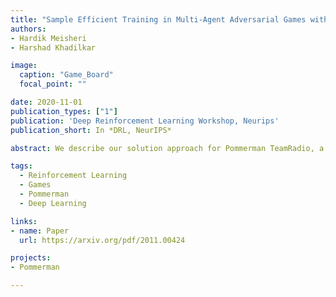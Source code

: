```yaml
---
title: "Sample Efficient Training in Multi-Agent Adversarial Games with Limited Teammate Communication"
authors:
- Hardik Meisheri
- Harshad Khadilkar

image:
  caption: "Game_Board"
  focal_point: ""

date: 2020-11-01
publication_types: ["1"]
publication: 'Deep Reinforcement Learning Workshop, Neurips'
publication_short: In *DRL, NeurIPS*

abstract: We describe our solution approach for Pommerman TeamRadio, a competition environment associated with NeurIPS 2019. The defining feature of our algorithm is achieving sample efficiency within a restrictive computational budget while beating the previous years learning agents. The proposed algorithm (i) uses imitation learning to seed the policy,(ii) explicitly defines the communication protocol between the two teammates,(iii) shapes the reward to provide a richer feedback signal to each agent during training and (iv) uses masking for catastrophic bad actions. We describe extensive tests against baselines, including those from the 2019 competition leaderboard, and also a specific investigation of the learned policy and the effect of each modification on performance. We show that the proposed approach is able to achieve competitive performance within half a million games of training, significantly faster than other studies in the literature.

tags:
  - Reinforcement Learning
  - Games
  - Pommerman
  - Deep Learning

links:
- name: Paper
  url: https://arxiv.org/pdf/2011.00424

projects:
- Pommerman

---
```


